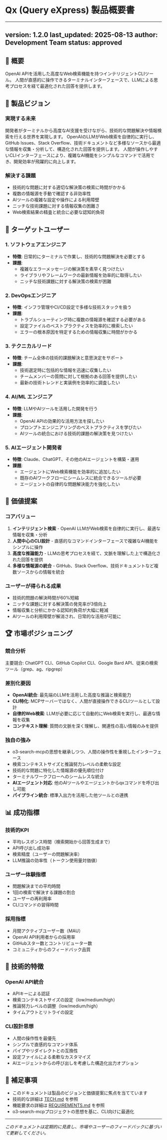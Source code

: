 # Qx (Query eXpress) 製品概要書

---
version: 1.2.0
last_updated: 2025-08-13
author: Development Team
status: approved
---

## 📌 概要

OpenAI APIを活用した高度なWeb検索機能を持つインテリジェントCLIツール。
人間が直感的に操作できるターミナルインターフェースで、LLMによる思考プロセスを経て最適化された回答を提供します。

## 🎯 製品ビジョン

### 実現する未来

開発者がターミナルから高度なAI支援を受けながら、技術的な問題解決や情報検索を行える世界を実現します。
OpenAIのLLMがWeb検索を自律的に実行し、GitHub Issues、Stack Overflow、技術ドキュメントなど多様なソースから最適な情報を収集・分析して、構造化された回答を提供します。
人間が操作しやすいCLIインターフェースにより、複雑なAI機能をシンプルなコマンドで活用でき、開発効率が飛躍的に向上します。

### 解決する課題

- 技術的な問題に対する適切な解決策の検索に時間がかかる
- 複数の情報源を手動で確認する非効率性
- AIツールの複雑な設定や操作による利用障壁
- ニッチな技術課題に対する情報収集の困難さ
- Web検索結果の精査と統合に必要な認知的負荷

## 👥 ターゲットユーザー

### 1. ソフトウェアエンジニア
- **特徴**: 日常的にターミナルで作業し、技術的な問題解決を必要とする
- **課題**:
  - 複雑なエラーメッセージの解決策を素早く見つけたい
  - ライブラリやフレームワークの最新情報を効率的に取得したい
  - ニッチな技術課題に対する解決策の検索が困難

### 2. DevOpsエンジニア
- **特徴**: インフラ管理やCI/CD設定で多様な技術スタックを扱う
- **課題**:
  - トラブルシューティング時に複数の情報源を確認する必要がある
  - 設定ファイルのベストプラクティスを効率的に検索したい
  - エラーの根本原因を特定するための情報収集に時間がかかる

### 3. テクニカルリード
- **特徴**: チーム全体の技術的課題解決と意思決定をサポート
- **課題**:
  - 技術選定時に包括的な情報を迅速に収集したい
  - チームメンバーの質問に対して根拠のある回答を提供したい
  - 最新の技術トレンドと実装例を効率的に調査したい

### 4. AI/ML エンジニア
- **特徴**: LLMやAIツールを活用した開発を行う
- **課題**:
  - OpenAI APIの効果的な活用方法を探したい
  - プロンプトエンジニアリングのベストプラクティスを学びたい
  - AIツールの統合における技術的課題の解決策を見つけたい

### 5. AIエージェント開発者
- **特徴**: Claude、ChatGPT、その他のAIエージェントを構築・運用
- **課題**:
  - エージェントにWeb検索機能を効率的に追加したい
  - 既存のAIワークフローにシームレスに統合できるツールが必要
  - エージェントの自律的な問題解決能力を強化したい

## 💎 価値提案

### コアバリュー

1. **インテリジェント検索** - OpenAI LLMがWeb検索を自律的に実行し、最適な情報を収集・分析
2. **人間中心のCLI設計** - 直感的なコマンドインターフェースで複雑なAI機能をシンプルに操作
3. **高度な推論能力** - LLMの思考プロセスを経て、文脈を理解した上で構造化された回答を提供
4. **多様な情報源の統合** - GitHub、Stack Overflow、技術ドキュメントなど複数ソースからの情報を統合

### ユーザーが得られる成果

- 技術的問題の解決時間が60%短縮
- ニッチな課題に対する解決策の発見率が3倍向上
- 情報収集と分析にかかる認知的負荷が大幅に軽減
- AIツールの利用障壁が解消され、日常的な活用が可能に

## 🏆 市場ポジショニング

### 競合分析

主要競合: ChatGPT CLI、GitHub Copilot CLI、Google Bard API、従来の検索ツール（grep、ag、ripgrep）

### 差別化要因

- **OpenAI統合**: 最先端のLLMを活用した高度な推論と検索能力
- **CLI特化**: MCPサーバーではなく、人間が直接操作できるCLIツールとして設計
- **自律的Web検索**: LLMが必要に応じて自動的にWeb検索を実行し、最適な情報を収集
- **コンテキスト理解**: 質問の文脈を深く理解し、関連性の高い情報のみを提供

### 独自の強み

- o3-search-mcpの思想を継承しつつ、人間の操作性を重視したインターフェース
- 検索コンテキストサイズと推論努力レベルの柔軟な設定
- 技術的な問題に特化した情報源の優先順位付け
- ターミナルワークフローへのシームレスな統合
- **AIエージェント対応**: 他のAIツールやエージェントからqxコマンドを呼び出し可能
- **パイプライン統合**: 標準入出力を活用した他ツールとの連携

## 📊 成功指標

### 技術的KPI

- 平均レスポンス時間（検索開始から回答生成まで）
- API呼び出し成功率
- 検索精度（ユーザーの問題解決率）
- LLM推論の効率性（トークン使用量対価値）

### ユーザー体験指標

- 問題解決までの平均時間
- 1回の検索で解決する課題の割合
- ユーザーの再利用率
- CLIコマンドの習得時間

### 採用指標

- 月間アクティブユーザー数（MAU）
- OpenAI API利用者からの採用率
- GitHubスター数とコントリビューター数
- コミュニティからのフィードバック品質

## 🔧 技術的特徴

### OpenAI API統合
- APIキーによる認証
- 検索コンテキストサイズの設定（low/medium/high）
- 推論努力レベルの調整（low/medium/high）
- タイムアウトとリトライの設定

### CLI設計思想
- 人間の操作性を最優先
- シンプルで直感的なコマンド体系
- パイプやリダイレクトとの互換性
- 設定ファイルによる柔軟なカスタマイズ
- AIエージェントからの呼び出しを考慮した構造化出力オプション

## 📝 補足事項

- このドキュメントは製品のビジョンと価値提案に焦点を当てています
- 技術的な詳細は [TECH.md](./TECH.md) を参照
- 機能要求の詳細は [REQUIREMENTS.md](./REQUIREMENTS.md) を参照
- o3-search-mcpプロジェクトの思想を基に、CLI向けに最適化

---

*このドキュメントは定期的に見直し、市場やユーザーのフィードバックに基づいて更新してください。*